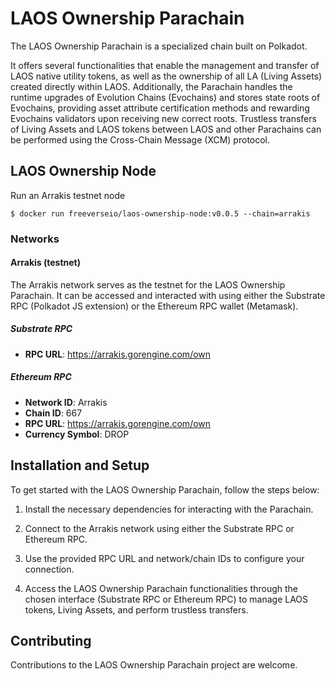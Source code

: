 # LAOS Ownership Parachain

The LAOS Ownership Parachain is a specialized chain built on Polkadot. 

It offers several functionalities that enable the management and transfer of LAOS native utility tokens, as well as the ownership of all LA (Living Assets) created directly within LAOS. Additionally, the Parachain handles the runtime upgrades of Evolution Chains (Evochains) and stores state roots of Evochains, providing asset attribute certification methods and rewarding Evochains validators upon receiving new correct roots. Trustless transfers of Living Assets and LAOS tokens between LAOS and other Parachains can be performed using the Cross-Chain Message (XCM) protocol.

## LAOS Ownership Node

Run an Arrakis testnet node
```
$ docker run freeverseio/laos-ownership-node:v0.0.5 --chain=arrakis
```

### Networks
#### Arrakis (testnet)

The Arrakis network serves as the testnet for the LAOS Ownership Parachain. It can be accessed and interacted with using either the Substrate RPC (Polkadot JS extension) or the Ethereum RPC wallet (Metamask).


##### Substrate RPC
* **RPC URL**: https://arrakis.gorengine.com/own

##### Ethereum RPC
* **Network ID**: Arrakis
* **Chain ID**: 667
* **RPC URL**: https://arrakis.gorengine.com/own
* **Currency Symbol**: DROP

## Installation and Setup

To get started with the LAOS Ownership Parachain, follow the steps below:

1. Install the necessary dependencies for interacting with the Parachain.

2. Connect to the Arrakis network using either the Substrate RPC or Ethereum RPC.

3. Use the provided RPC URL and network/chain IDs to configure your connection.

4. Access the LAOS Ownership Parachain functionalities through the chosen interface (Substrate RPC or Ethereum RPC) to manage LAOS tokens, Living Assets, and perform trustless transfers.

## Contributing

Contributions to the LAOS Ownership Parachain project are welcome.

